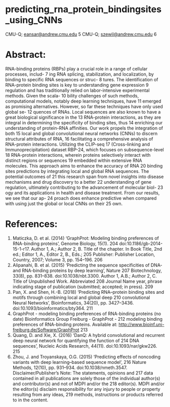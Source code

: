 # predicting_rna_protein_bindingsites_using_CNNs

CMU-Q; eansar@andrew.cmu.edu 5
CMU-Q; szewil@andrew.cmu.edu 6

# Abstract: 
RNA-binding proteins (RBPs) play a crucial role in a range of cellular processes, includ- 7
ing RNA splicing, stabilization, and localization, by binding to specific RNA sequences or struc- 8
tures. The identification of RNA-protein binding sites is key to understanding gene expression 9
regulation and has traditionally relied on labor-intensive experimental methods. Given the scala- 10
bility challenges of such methods, computational models, notably deep learning techniques, have 11
emerged as promising alternatives. However, so far these techniques have only used global se- 12
quences of RNAs. Local sequences are also known to have a great biological significance in the 13
RNA-protein interactions, as they are integral in determining the specificity of binding sites, thus 14
enriching our understanding of protein-RNA affinities. Our work propels the integration of both 15
local and global convolutional neural networks (CNNs) to discern structural attributes of RNA, 16
facilitating a comprehensive analysis of RNA-protein interactions. Utilizing the CLIP-seq 17
(Cross-linking and Immunoprecipitation) dataset RBP-24, which focuses on subsequence-level 18
RNA-protein interactions, wherein proteins selectively interact with distinct regions or sequences 19
embedded within extensive RNA molecules. This approach aims to enhance the accuracy of RNA 20
binding sites predictions by integrating local and global RNA sequences. The potential outcomes of 21
this research span from novel insights into disease mechanisms and drug discovery to a better 22
understanding of gene regulation, ultimately contributing to the advancement of molecular biol- 23
ogy and its applications in health and disease treatment. From our results, we see that our ap- 24
proach does enhance predictive when compared with using just the global or local CNNs on their 25
own. 

# References:
1. Maticzka, D. et al. (2014) ‘GraphProt: Modeling binding preferences of RNA-binding proteins’, Genome Biology, 15(1). 204
doi:10.1186/gb-2014-15-1-r17. Author 1, A.; Author 2, B. Title of the chapter. In Book Title, 2nd ed.; Editor 1, A., Editor 2, B., Eds.; 205
Publisher: Publisher Location, Country, 2007; Volume 3, pp. 154–196. 206
2. Alipanahi, B. et al. (2015) ‘Predicting the sequence specificities of DNA- and RNA-binding proteins by deep learning’, Nature 207
Biotechnology, 33(8), pp. 831–838. doi:10.1038/nbt.3300. Author 1, A.B.; Author 2, C. Title of Unpublished Work. Abbreviated 208
Journal Name year, phrase indicating stage of publication (submitted; accepted; in press). 209
3. Pan, X. and Shen, H.-B. (2018) ‘Predicting RNA–protein binding sites and motifs through combining local and global deep 210
convolutional Neural Networks’, Bioinformatics, 34(20), pp. 3427–3436. doi:10.1093/bioinformatics/bty364. 211
4. GraphProt - modeling binding preferences of RNA-binding proteins (no date) Bioinformatics Group Freiburg - GraphProt - 212
modeling binding preferences of RNA-binding proteins. Available at: http://www.bioinf.uni-freiburg.de/Software/GraphProt 213
5. Quang, D. and Xie, X. (2016) ‘DanQ: A hybrid convolutional and recurrent deep neural network for quantifying the function of 214
DNA sequences’, Nucleic Acids Research, 44(11). doi:10.1093/nar/gkw226. 215
6. Zhou, J. and Troyanskaya, O.G. (2015) ‘Predicting effects of noncoding variants with deep learning–based sequence model’, 216
Nature Methods, 12(10), pp. 931–934. doi:10.1038/nmeth.3547. Disclaimer/Publisher’s Note: The statements, opinions and 217
data contained in all publications are solely those of the individual author(s) and contributor(s) and not of MDPI and/or the 218
editor(s). MDPI and/or the editor(s) disclaim responsibility for any injury to people or property resulting from any ideas, 219
methods, instructions or products referred to in the content.
